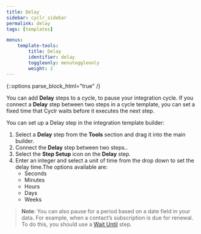 ```yaml
---
title: Delay
sidebar: cyclr_sidebar
permalink: delay
tags: [templates]

menus:
    template-tools:
        title: Delay
        identifier: delay
        toggleonly: menutoggleonly
        weight: 2
---
```

{::options parse_block_html="true" /}
<section class="card">

You can add **Delay** steps to a cycle, to pause your integration cycle. If you connect a **Delay** step between two steps in a cycle template, you can set a fixed time that Cyclr waits before it executes the next step.

You can set up a Delay step in the integration template builder:

1. Select a **Delay** step from the **Tools** section and drag it into the main builder.
2. Connect the **Delay** step between two steps..
3. Select the **Step Setup** icon on the **Delay** step.
4. Enter an integer and select a unit of time from the drop down to set the delay time.The options available are:
    * Seconds
    * Minutes
    * Hours
    * Days
    * Weeks

> **Note**: You can also pause for a period based on a date field in your data. For example, when a contact’s subscription is due for renewal. To do this, you should use a [Wait Until](wait-until) step.

</section>

